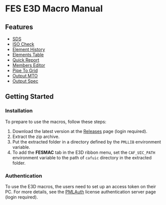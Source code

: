 # FES E3D Macro Manual

## Features

- [SDS](/mac/fessupp/)
- [ISO Check](/mac/fescheck/)
- [Element History](/mac/feshistory/)
- [Elements Table](/mac/festbl/)
- [Quick Report](/mac/fesrep/)
- [Members Editor](/mac/fesmember/)
- [Pipe To Grid](/mac/fesrefdim/)
- [Output MTO](/mac/fesmto/)
- [Output Spec](/mac/fesspec/)

## Getting Started

### Installation

To prepare to use the macros, follow these steps:

1. Download the latest version at the [Releases](https://auth.fes-hd.jp/releases) page (login required).
2. Extract the zip archive.
3. Put the extracted folder in a directory defined by the `PMLLIB` environment variable.
4. To add the **FESMAC** tab in the E3D ribbon menu, set the `CAF_UIC_PATH` environment variable to the path of `cafuic` directory in the extracted folder.

### Authentication

To use the E3D macros, the users need to set up an access token on their PC. For more details, see the [PMLAuth](https://auth.fes-hd.jp) license authentication server page (login required).
